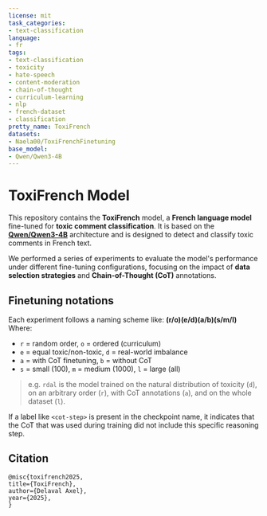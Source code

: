 ```yaml
---
license: mit
task_categories:
- text-classification
language:
- fr
tags:
- text-classification
- toxicity
- hate-speech
- content-moderation
- chain-of-thought
- curriculum-learning
- nlp
- french-dataset
- classification
pretty_name: ToxiFrench
datasets:
- Naela00/ToxiFrenchFinetuning
base_model:
- Qwen/Qwen3-4B
---
```


# ToxiFrench Model

This repository contains the **ToxiFrench** model, a **French language model** fine-tuned for **toxic comment classification**. It is based on the [**Qwen/Qwen3-4B**](https://huggingface.co/Qwen/Qwen3-4B) architecture and is designed to detect and classify toxic comments in French text.

We performed a series of experiments to evaluate the model's performance under different fine-tuning configurations, focusing on the impact of **data selection strategies** and **Chain-of-Thought (CoT)** annotations.

## Finetuning notations

Each experiment follows a naming scheme like: **(r/o)(e/d)(a/b)(s/m/l)**  
Where:

- `r` = random order, `o` = ordered (curriculum)
- `e` = equal toxic/non-toxic, `d` = real-world imbalance
- `a` = with CoT finetuning, `b` = without CoT
- `s` = small (100), `m` = medium (1000), `l` = large (all)

> e.g. `rdal` is the model trained on the natural distribution of toxicity (`d`), on an arbitrary order (`r`), with CoT annotations (`a`), and on the whole dataset (`l`).

If a label like `<cot-step>` is present in the checkpoint name, it indicates that the CoT that was used during training did not include this specific reasoning step.

## Citation

```
@misc{toxifrench2025,
title={ToxiFrench},
author={Delaval Axel},
year={2025},
}
```